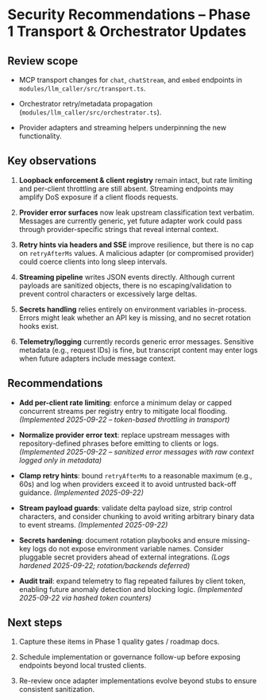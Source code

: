 # Security Recommendations – Phase 1 Transport & Orchestrator Updates

## Review scope

- MCP transport changes for `chat`, `chatStream`, and `embed` endpoints in
  `modules/llm_caller/src/transport.ts`.

- Orchestrator retry/metadata propagation
  (`modules/llm_caller/src/orchestrator.ts`).

- Provider adapters and streaming helpers underpinning the new functionality.

## Key observations

1. **Loopback enforcement & client registry** remain intact, but rate limiting
   and per-client throttling are still absent. Streaming endpoints may amplify
   DoS exposure if a client floods requests.

2. **Provider error surfaces** now leak upstream classification text verbatim.
   Messages are currently generic, yet future adapter work could pass through
   provider-specific strings that reveal internal context.

3. **Retry hints via headers and SSE** improve resilience, but there is no cap
   on `retryAfterMs` values. A malicious adapter (or compromised provider) could
   coerce clients into long sleep intervals.

4. **Streaming pipeline** writes JSON events directly. Although current payloads
   are sanitized objects, there is no escaping/validation to prevent control
   characters or excessively large deltas.

5. **Secrets handling** relies entirely on environment variables in-process.
   Errors might leak whether an API key is missing, and no secret rotation hooks
   exist.

6. **Telemetry/logging** currently records generic error messages. Sensitive
   metadata (e.g., request IDs) is fine, but transcript content may enter logs
   when future adapters include message context.

## Recommendations

- **Add per-client rate limiting**: enforce a minimum delay or capped concurrent
  streams per registry entry to mitigate local flooding. *(Implemented
  2025-09-22 – token-based throttling in transport)*

- **Normalize provider error text**: replace upstream messages with
  repository-defined phrases before emitting to clients or logs. *(Implemented
  2025-09-22 – sanitized error messages with raw context logged only in
  metadata)*

- **Clamp retry hints**: bound `retryAfterMs` to a reasonable maximum (e.g.,
  60s) and log when providers exceed it to avoid untrusted back-off guidance.
  *(Implemented 2025-09-22)*

- **Stream payload guards**: validate delta payload size, strip control
  characters, and consider chunking to avoid writing arbitrary binary data to
  event streams. *(Implemented 2025-09-22)*

- **Secrets hardening**: document rotation playbooks and ensure missing-key logs
  do not expose environment variable names. Consider pluggable secret providers
  ahead of external integrations. *(Logs hardened 2025-09-22; rotation/backends
  deferred)*

- **Audit trail**: expand telemetry to flag repeated failures by client token,
  enabling future anomaly detection and blocking logic. *(Implemented 2025-09-22
  via hashed token counters)*

## Next steps

1. Capture these items in Phase 1 quality gates / roadmap docs.
2. Schedule implementation or governance follow-up before exposing endpoints
   beyond local trusted clients.

3. Re-review once adapter implementations evolve beyond stubs to ensure
   consistent sanitization.
